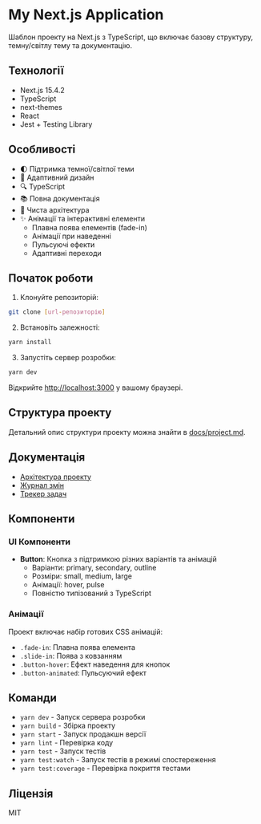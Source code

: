 # My Next.js Application

Шаблон проекту на Next.js з TypeScript, що включає базову структуру, темну/світлу тему та документацію.

## Технології

- Next.js 15.4.2
- TypeScript
- next-themes
- React
- Jest + Testing Library

## Особливості

- 🌓 Підтримка темної/світлої теми
- 📱 Адаптивний дизайн
- 🔍 TypeScript
- 📚 Повна документація
- 🎯 Чиста архітектура
- ✨ Анімації та інтерактивні елементи
  - Плавна поява елементів (fade-in)
  - Анімації при наведенні
  - Пульсуючі ефекти
  - Адаптивні переходи

## Початок роботи

1. Клонуйте репозиторій:
```bash
git clone [url-репозиторію]
```

2. Встановіть залежності:
```bash
yarn install
```

3. Запустіть сервер розробки:
```bash
yarn dev
```

Відкрийте [http://localhost:3000](http://localhost:3000) у вашому браузері.

## Структура проекту

Детальний опис структури проекту можна знайти в [docs/project.md](docs/project.md).

## Документація

- [Архітектура проекту](docs/project.md)
- [Журнал змін](docs/changelog.md)
- [Трекер задач](docs/tasktracker.md)

## Компоненти

### UI Компоненти

- **Button**: Кнопка з підтримкою різних варіантів та анімацій
  - Варіанти: primary, secondary, outline
  - Розміри: small, medium, large
  - Анімації: hover, pulse
  - Повністю типізований з TypeScript

### Анімації

Проект включає набір готових CSS анімацій:
- `.fade-in`: Плавна поява елемента
- `.slide-in`: Поява з ковзанням
- `.button-hover`: Ефект наведення для кнопок
- `.button-animated`: Пульсуючий ефект

## Команди

- `yarn dev` - Запуск сервера розробки
- `yarn build` - Збірка проекту
- `yarn start` - Запуск продакшн версії
- `yarn lint` - Перевірка коду
- `yarn test` - Запуск тестів
- `yarn test:watch` - Запуск тестів в режимі спостереження
- `yarn test:coverage` - Перевірка покриття тестами

## Ліцензія

MIT
